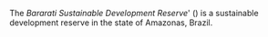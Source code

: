 The _Bararati Sustainable Development Reserve_' () is a sustainable development reserve in the state of Amazonas, Brazil.
